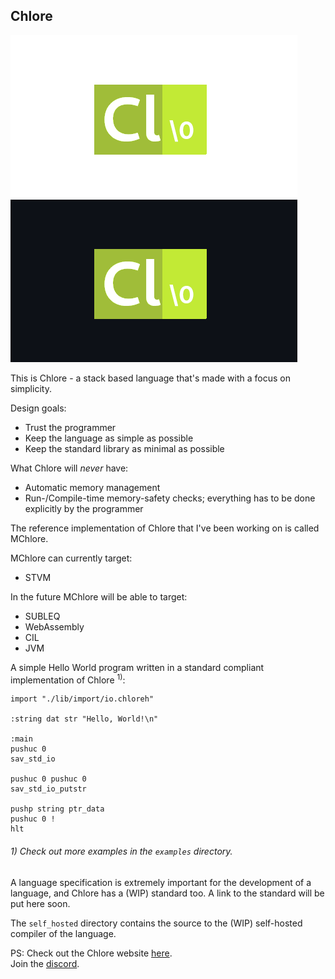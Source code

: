 Chlore
----

![Chlore logo](./chlore-logo-github-light.png#gh-light-mode-only)
![Chlore logo](./chlore-logo-github-dark.png#gh-dark-mode-only)

This is Chlore - a stack based language that's made with a focus on simplicity.

Design goals:
- Trust the programmer
- Keep the language as simple as possible
- Keep the standard library as minimal as possible

What Chlore will *never* have:
- Automatic memory management
- Run-/Compile-time memory-safety checks; everything has to be done explicitly by the programmer

The reference implementation of Chlore that I've been working on is called MChlore.

MChlore can currently target:
- STVM

In the future MChlore will be able to target:
- SUBLEQ
- WebAssembly
- CIL
- JVM

A simple Hello World program written in a standard compliant implementation of Chlore <sup>1)</sup>:

````
import "./lib/import/io.chloreh"

:string dat str "Hello, World!\n"

:main
pushuc 0
sav_std_io

pushuc 0 pushuc 0
sav_std_io_putstr

pushp string ptr_data
pushuc 0 !
hlt
````

###### 1) Check out more examples in the `examples` directory. ######

A language specification is extremely important for the development of a language, and Chlore has a (WIP) standard too. A link to the standard will be put here soon.

The `self_hosted` directory contains the source to the (WIP) self-hosted compiler of the language.

PS: Check out the Chlore website [here](https://trap-representation.github.io/Chlore/).  
Join the [discord](https://discord.gg/5FCpR5eZyp).
